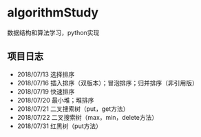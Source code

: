 # algorithmStudy
数据结构和算法学习，python实现

## 项目日志
- 2018/07/13 选择排序
- 2018/07/16 插入排序（双版本）；冒泡排序；归并排序（非引用版）
- 2018/07/19 快速排序
- 2018/07/20 最小堆；堆排序
- 2018/07/21 二叉搜索树（put，get方法）
- 2018/07/22 二叉搜索树（max，min，delete方法）
- 2018/07/31 红黑树（put方法）